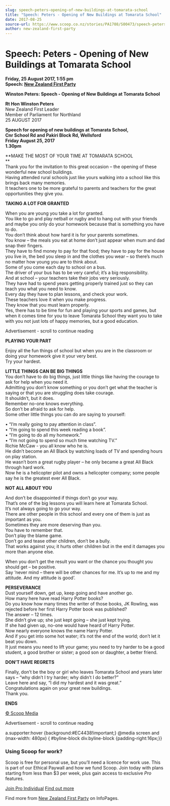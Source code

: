 ```yaml
---
slug: speech-peters-opening-of-new-buildings-at-tomarata-school
title: "Speech: Peters - Opening of New Buildings at Tomarata School"
date: 2017-08-25
source-url: https://www.scoop.co.nz/stories/PA1708/S00473/speech-peters-opening-of-new-buildings-at-tomarata-school.htm
author: new-zealand-first-party
---
```

Speech: Peters - Opening of New Buildings at Tomarata School
============================================================

**Friday, 25 August 2017, 1:55 pm**  
**Speech: [New Zealand First Party](https://info.scoop.co.nz/New_Zealand_First_Party)**

**Winston Peters: Speech - Opening of New Buildings at Tomarata School**

  
**Rt Hon Winston Peters**  
New Zealand First Leader  
Member of Parliament for Northland  
25 AUGUST 2017

**Speech for opening of new buildings at Tomarata School,**  
**Cnr School Rd and Pakiri Block Rd, Wellsford**  
**Friday August 25, 2017**  
**1.30pm**

  
**MAKE THE MOST OF YOUR TIME AT TOMARATA SCHOOL  
**  
Thank you for the invitation to this great occasion – the opening of these wonderful new school buildings.  
Having attended rural schools just like yours walking into a school like this brings back many memories.  
It teachers one to be more grateful to parents and teachers for the great opportunities they give you.

**TAKING A LOT FOR GRANTED**

When you are young you take a lot for granted.  
You like to go and play netball or rugby and to hang out with your friends and maybe you only do your homework because that is something you have to do.  
You don’t think about how hard it is for your parents sometimes.  
You know – the meals you eat at home don’t just appear when mum and dad snap their fingers.  
They have to find money to pay for that food; they have to pay for the house you live in, the bed you sleep in and the clothes you wear – so there’s much no matter how young you are to think about.  
Some of you come each day to school on a bus.  
The driver of your bus has to be very careful; it’s a big responsibility.  
And at school – your teachers take their jobs very seriously.  
They have had to spend years getting properly trained just so they can teach you what you need to know.  
Every day they have to plan lessons, and check your work.  
These teachers love it when you make progress.  
They know that you must learn properly.  
Yes, there has to be time for fun and playing your sports and games, but when it comes time for you to leave Tomarata School they want you to take with you not just lots of happy memories, but a good education.

Advertisement - scroll to continue reading





**PLAYING YOUR PART**

Enjoy all the fun things of school but when you are in the classroom or doing your homework give it your very best.  
Try your hardest.

**LITTLE THINGS CAN BE BIG THINGS**  
You don’t have to do big things, just little things like having the courage to ask for help when you need it.  
Admitting you don’t know something or you don’t get what the teacher is saying or that you are struggling does take courage.  
It shouldn’t, but it does.  
Remember no-one knows everything.  
So don’t be afraid to ask for help.  
Some other little things you can do are saying to yourself:

• “I’m really going to pay attention in class”.  
• “I’m going to spend this week reading a book”.  
• “I’m going to do all my homework.”  
• “I’m not going to spend so much time watching TV.”  
Richie McCaw - you all know who he is.  
He didn’t become an All Black by watching loads of TV and spending hours on play station.  
He wasn’t born a great rugby player – he only became a great All Black through hard work.  
Now he is a helicopter pilot and owns a helicopter company; some people say he is the greatest ever All Black.

**NOT ALL ABOUT YOU**

And don’t be disappointed if things don’t go your way.  
That’s one of the big lessons you will learn here at Tomarata School.  
It’s not always going to go your way.  
There are other people in this school and every one of them is just as important as you.  
Sometimes they are more deserving than you.  
You have to remember that.  
Don’t play the blame game.  
Don’t go and tease other children, don’t be a bully.  
That works against you; it hurts other children but in the end it damages you more than anyone else.

When you don’t get the result you want or the chance you thought you should get – be positive.  
Say ‘never mind – there will be other chances for me. It’s up to me and my attitude. And my attitude is good’.

**PERSEVERANCE**  
Dust yourself down, get up, keep going and have another go.  
How many here have read Harry Potter books?  
Do you know how many times the writer of those books, JK Rowling, was rejected before her first Harry Potter book was published?  
The answer – 12 times.  
She didn’t give up; she just kept going – she just kept trying.  
If she had given up, no-one would have heard of Harry Potter.  
Now nearly everyone knows the name Harry Potter.  
And if you get into some hot water; it’s not the end of the world; don’t let it beat you down.  
It just means you need to lift your game; you need to try harder to be a good student, a good brother or sister; a good son or daughter, a better friend.

**DON’T HAVE REGRETS**

Finally, don’t be the boy or girl who leaves Tomarata School and years later says – “why didn’t I try harder; why didn’t I do better?”  
Leave here and say, “I did my hardest and it was great.”  
Congratulations again on your great new buildings.  
Thank you.

**ENDS**

[© Scoop Media](http://www.scoop.co.nz/about/terms.html)  

Advertisement - scroll to continue reading



a.supporter:hover {background:#EC4438!important;} @media screen and (max-width: 480px) { #byline-block div.byline-block {padding-right:16px;}}

### Using Scoop for work?

Scoop is free for personal use, but you’ll need a licence for work use. This is part of our Ethical Paywall and how we fund Scoop. Join today with plans starting from less than $3 per week, plus gain access to exclusive _Pro_ features.  
  
[Join Pro Individual](https://pro.scoop.co.nz/Individual/?from=ProIn24) [Find out more](https://pro.scoop.co.nz/using-scoop-for-work/?from=ProIn24)

Find more from [New Zealand First Party](https://info.scoop.co.nz/New_Zealand_First_Party) on InfoPages.